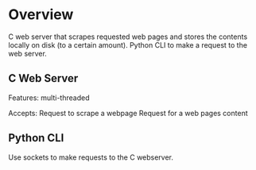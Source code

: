 # Overview
C web server that scrapes requested web pages and stores the contents locally on disk (to a certain amount). Python CLI to make a request to the web server.

## C Web Server
Features: multi-threaded

Accepts:
Request to scrape a webpage
Request for a web pages content

## Python CLI
Use sockets to make requests to the C webserver.